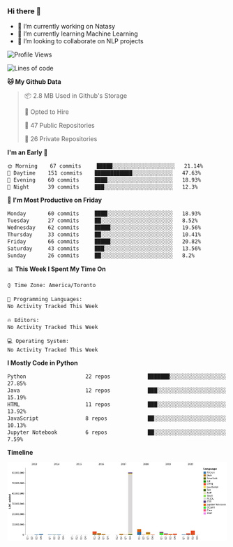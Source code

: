 ### Hi there 👋

<!--
**disooqi/disooqi** is a ✨ _special_ ✨ repository because its `README.md` (this file) appears on your GitHub profile.
-->
- 🔭 I’m currently working on Natasy
- 🌱 I’m currently learning Machine Learning
- 👯 I’m looking to collaborate on NLP projects
<!--
- 🤔 I’m looking for help with ...
- 💬 Ask me about ...
- 📫 How to reach me: http://mohamed.eldesouki.ca
- 😄 Pronouns: ...
- ⚡ Fun fact: ...
-->

<!--START_SECTION:waka-->
![Profile Views](http://img.shields.io/badge/Profile%20Views-0-blue)

![Lines of code](https://img.shields.io/badge/From%20Hello%20World%20I%27ve%20Written-9.0%20million%20lines%20of%20code-blue)

**🐱 My Github Data** 

> 📦 2.8 MB Used in Github's Storage 
 > 
> 💼 Opted to Hire
 > 
> 📜 47 Public Repositories
 > 
> 🔑 26 Private Repositories 

**I'm an Early 🐤** 

```text
🌞 Morning    67 commits     █████░░░░░░░░░░░░░░░░░░░░   21.14% 
🌆 Daytime    151 commits    ████████████░░░░░░░░░░░░░   47.63% 
🌃 Evening    60 commits     ████░░░░░░░░░░░░░░░░░░░░░   18.93% 
🌙 Night      39 commits     ███░░░░░░░░░░░░░░░░░░░░░░   12.3%

```
📅 **I'm Most Productive on Friday** 

```text
Monday       60 commits     ████░░░░░░░░░░░░░░░░░░░░░   18.93% 
Tuesday      27 commits     ██░░░░░░░░░░░░░░░░░░░░░░░   8.52% 
Wednesday    62 commits     █████░░░░░░░░░░░░░░░░░░░░   19.56% 
Thursday     33 commits     ██░░░░░░░░░░░░░░░░░░░░░░░   10.41% 
Friday       66 commits     █████░░░░░░░░░░░░░░░░░░░░   20.82% 
Saturday     43 commits     ███░░░░░░░░░░░░░░░░░░░░░░   13.56% 
Sunday       26 commits     ██░░░░░░░░░░░░░░░░░░░░░░░   8.2%

```


📊 **This Week I Spent My Time On** 

```text
⌚︎ Time Zone: America/Toronto

💬 Programming Languages: 
No Activity Tracked This Week

🔥 Editors: 
No Activity Tracked This Week

💻 Operating System: 
No Activity Tracked This Week

```

**I Mostly Code in Python** 

```text
Python                   22 repos            ███████░░░░░░░░░░░░░░░░░░   27.85% 
Java                     12 repos            ███░░░░░░░░░░░░░░░░░░░░░░   15.19% 
HTML                     11 repos            ███░░░░░░░░░░░░░░░░░░░░░░   13.92% 
JavaScript               8 repos             ██░░░░░░░░░░░░░░░░░░░░░░░   10.13% 
Jupyter Notebook         6 repos             ██░░░░░░░░░░░░░░░░░░░░░░░   7.59%

```


**Timeline**

![Chart not found](https://raw.githubusercontent.com/disooqi/disooqi/master/charts/bar_graph.png) 


<!--END_SECTION:waka-->


